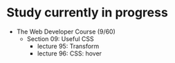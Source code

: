 # Study currently in progress

  - The Web Developer Course (9/60)
    - Section 09: Useful CSS
      - lecture 95: Transform
      - lecture 96: CSS: hover
